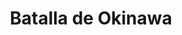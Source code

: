 ﻿---
title: "Batalla de Okinawa"
permalink: periodes_995.html
layout: periode
dataInici: 1945-04-01
dataFi: 1945-06-22
sidebar: periodes
pares:
  - id: 356
    title: "Guerra del Pacífico"
    dataInici: "(1941-12-07)"
    dataFi: "(1945-08-14)"

fills:
jocsPrincipals:
  - title: "Okinawa"
    bggId: 6086
    dataInici: 
    dataFi: 

jocsEscenaris:
  - title: "Picket Duty: Kamikaze Attacks against U.S. Destroyers – Okinawa, 1945"
    bggId: 44890
    dataInici: 
    dataFi: 

jocsEpoca:
jocsEpocaEscenaris:
---
